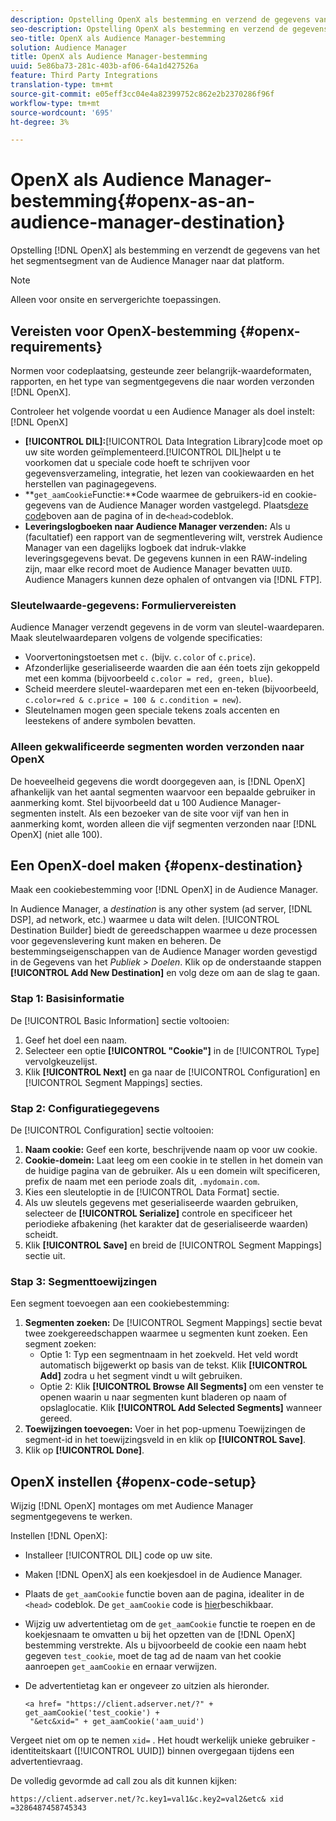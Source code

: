 ```yaml
---
description: Opstelling OpenX als bestemming en verzend de gegevens van het het segmentsegment van de Audience Manager naar dat platform.
seo-description: Opstelling OpenX als bestemming en verzend de gegevens van het het segmentsegment van de Audience Manager naar dat platform.
seo-title: OpenX als Audience Manager-bestemming
solution: Audience Manager
title: OpenX als Audience Manager-bestemming
uuid: 5e86ba73-281c-403b-af06-64a1d427526a
feature: Third Party Integrations
translation-type: tm+mt
source-git-commit: e05eff3cc04e4a82399752c862e2b2370286f96f
workflow-type: tm+mt
source-wordcount: '695'
ht-degree: 3%

---
```



# OpenX als Audience Manager-bestemming{#openx-as-an-audience-manager-destination}

Opstelling [!DNL OpenX] als bestemming en verzendt de gegevens van het het segmentsegment van de Audience Manager naar dat platform.

>[!NOTE]
>
>Alleen voor onsite en servergerichte toepassingen.

## Vereisten voor OpenX-bestemming {#openx-requirements}

Normen voor codeplaatsing, gesteunde zeer belangrijk-waardeformaten, rapporten, en het type van segmentgegevens die naar worden verzonden [!DNL OpenX].

<!-- aam-openx-requirements.xml -->

Controleer het volgende voordat u een Audience Manager als doel instelt: [!DNL OpenX]

* **[!UICONTROL DIL]:**[!UICONTROL Data Integration Library]code moet op uw site worden geïmplementeerd.[!UICONTROL DIL]helpt u te voorkomen dat u speciale code hoeft te schrijven voor gegevensverzameling, integratie, het lezen van cookiewaarden en het herstellen van paginagegevens.
* **`get_aamCookie`Functie:**Code waarmee de gebruikers-id en cookie-gegevens van de Audience Manager worden vastgelegd. Plaats[deze code](../../features/destinations/get-aam-cookie-code.md)boven aan de pagina of in de`<head>`codeblok.
* **Leveringslogboeken naar Audience Manager verzenden:** Als u (facultatief) een rapport van de segmentlevering wilt, verstrek Audience Manager van een dagelijks logboek dat indruk-vlakke leveringsgegevens bevat. De gegevens kunnen in een RAW-indeling zijn, maar elke record moet de Audience Manager bevatten `UUID`. Audience Managers kunnen deze ophalen of ontvangen via [!DNL FTP].

### Sleutelwaarde-gegevens: Formuliervereisten

Audience Manager verzendt gegevens in de vorm van sleutel-waardeparen. Maak sleutelwaardeparen volgens de volgende specificaties:

* Voorvertoningstoetsen met `c.` (bijv. `c.color` of `c.price`).
* Afzonderlijke geserialiseerde waarden die aan één toets zijn gekoppeld met een komma (bijvoorbeeld `c.color = red, green, blue`).
* Scheid meerdere sleutel-waardeparen met een en-teken (bijvoorbeeld, `c.color=red & c.price = 100 & c.condition = new`).
* Sleutelnamen mogen geen speciale tekens zoals accenten en leestekens of andere symbolen bevatten.

### Alleen gekwalificeerde segmenten worden verzonden naar OpenX

De hoeveelheid gegevens die wordt doorgegeven aan, is [!DNL OpenX] afhankelijk van het aantal segmenten waarvoor een bepaalde gebruiker in aanmerking komt. Stel bijvoorbeeld dat u 100 Audience Manager-segmenten instelt. Als een bezoeker van de site voor vijf van hen in aanmerking komt, worden alleen die vijf segmenten verzonden naar [!DNL OpenX] (niet alle 100).

## Een OpenX-doel maken {#openx-destination}

Maak een cookiebestemming voor [!DNL OpenX] in de Audience Manager.

<!-- aam-openx-destination.xml -->

In Audience Manager, a *destination* is any other system (ad server, [!DNL DSP], ad network, etc.) waarmee u data wilt delen. [!UICONTROL Destination Builder] biedt de gereedschappen waarmee u deze processen voor gegevenslevering kunt maken en beheren. De bestemmingseigenschappen van de Audience Manager worden gevestigd in de Gegevens van het *Publiek > Doelen*. Klik op de onderstaande stappen **[!UICONTROL Add New Destination]** en volg deze om aan de slag te gaan.

### Stap 1: Basisinformatie

De [!UICONTROL Basic Information] sectie voltooien:

1. Geef het doel een naam.
1. Selecteer een optie **[!UICONTROL "Cookie"]** in de [!UICONTROL Type] vervolgkeuzelijst.
1. Klik **[!UICONTROL Next]** en ga naar de [!UICONTROL Configuration] en [!UICONTROL Segment Mappings] secties.

### Stap 2: Configuratiegegevens

De [!UICONTROL Configuration] sectie voltooien:

1. **Naam cookie:** Geef een korte, beschrijvende naam op voor uw cookie.
1. **Cookie-domein:** Laat leeg om een cookie in te stellen in het domein van de huidige pagina van de gebruiker. Als u een domein wilt specificeren, prefix de naam met een periode zoals dit, `.mydomain.com`.
1. Kies een sleuteloptie in de [!UICONTROL Data Format] sectie.
1. Als uw sleutels gegevens met geserialiseerde waarden gebruiken, selecteer de **[!UICONTROL Serialize]** controle en specificeer het periodieke afbakening (het karakter dat de geserialiseerde waarden) scheidt.
1. Klik **[!UICONTROL Save]** en breid de [!UICONTROL Segment Mappings] sectie uit.

### Stap 3: Segmenttoewijzingen

Een segment toevoegen aan een cookiebestemming:

1. **Segmenten zoeken:** De [!UICONTROL Segment Mappings] sectie bevat twee zoekgereedschappen waarmee u segmenten kunt zoeken. Een segment zoeken:
   * Optie 1: Typ een segmentnaam in het zoekveld. Het veld wordt automatisch bijgewerkt op basis van de tekst. Klik **[!UICONTROL Add]** zodra u het segment vindt u wilt gebruiken.
   * Optie 2: Klik **[!UICONTROL Browse All Segments]** om een venster te openen waarin u naar segmenten kunt bladeren op naam of opslaglocatie. Klik **[!UICONTROL Add Selected Segments]** wanneer gereed.
1. **Toewijzingen toevoegen:** Voer in het pop-upmenu Toewijzingen de segment-id in het toewijzingsveld in en klik op **[!UICONTROL Save]**.
1. Klik op **[!UICONTROL Done]**.

## OpenX instellen {#openx-code-setup}

Wijzig [!DNL OpenX] montages om met Audience Manager segmentgegevens te werken.

<!-- aam-openx-code.xml -->

Instellen [!DNL OpenX]:

* Installeer [!UICONTROL DIL] code op uw site.
* Maken [!DNL OpenX] als een koekjesdoel in de Audience Manager.
* Plaats de `get_aamCookie` functie boven aan de pagina, idealiter in de `<head>` codeblok. De `get_aamCookie` code is [hier](../../features/destinations/get-aam-cookie-code.md)beschikbaar.
* Wijzig uw advertentietag om de `get_aamCookie` functie te roepen en de koekjesnaam te omvatten u bij het opzetten van de [!DNL OpenX] bestemming verstrekte. Als u bijvoorbeeld de cookie een naam hebt gegeven `test_cookie`, moet de tag ad de naam van het cookie aanroepen `get_aamCookie` en ernaar verwijzen.
* De advertentietag kan er ongeveer zo uitzien als hieronder.

   ```
   <a href= "https://client.adserver.net/?" + get_aamCookie('test_cookie') +
    "&etc&xid=" + get_aamCookie('aam_uuid')
   ```

Vergeet niet om op te nemen `xid=` . Het houdt werkelijk unieke gebruiker - identiteitskaart ([!UICONTROL UUID]) binnen overgegaan tijdens een advertentievraag.

De volledig gevormde ad call zou als dit kunnen kijken:

```
https://client.adserver.net/?c.key1=val1&c.key2=val2&etc& xid =3286487458745343
```

